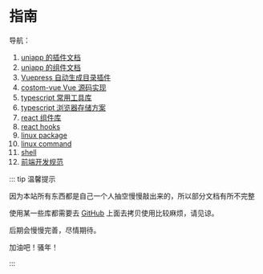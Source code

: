 # 指南

导航：

1. [uniapp 的插件文档](/uniapp/sdk/)
2. [uniapp 的组件文档](/uniapp/components/)
3. [Vuepress 自动生成目录插件](/vue/vuepress/)
4. [costom-vue Vue 源码实现](/vue/custom-vue/)
5. [typescript 常用工具库](/typescript/l-native-tools)
6. [typescript 浏览器存储方案](/typescript/l-browser-storage)
7. [react 组件库](/react/components/)
8. [react hooks](/react/hooks/)
9. [linux package](/linux/package/)
10. [linux command](/linux/command/)
11. [shell](/linux/shell/)
12. [前端开发规范](/standard/)

::: tip 温馨提示

因为本站所有东西都是自己一个人抽空慢慢敲出来的，所以部分文档有所不完整

使用某一些库都需要去 [GitHub](https://github.com/web-liuyang) 上面去拷贝使用比较麻烦，请见谅。

后期会慢慢完善，尽情期待。

加油吧！骚年！

:::
